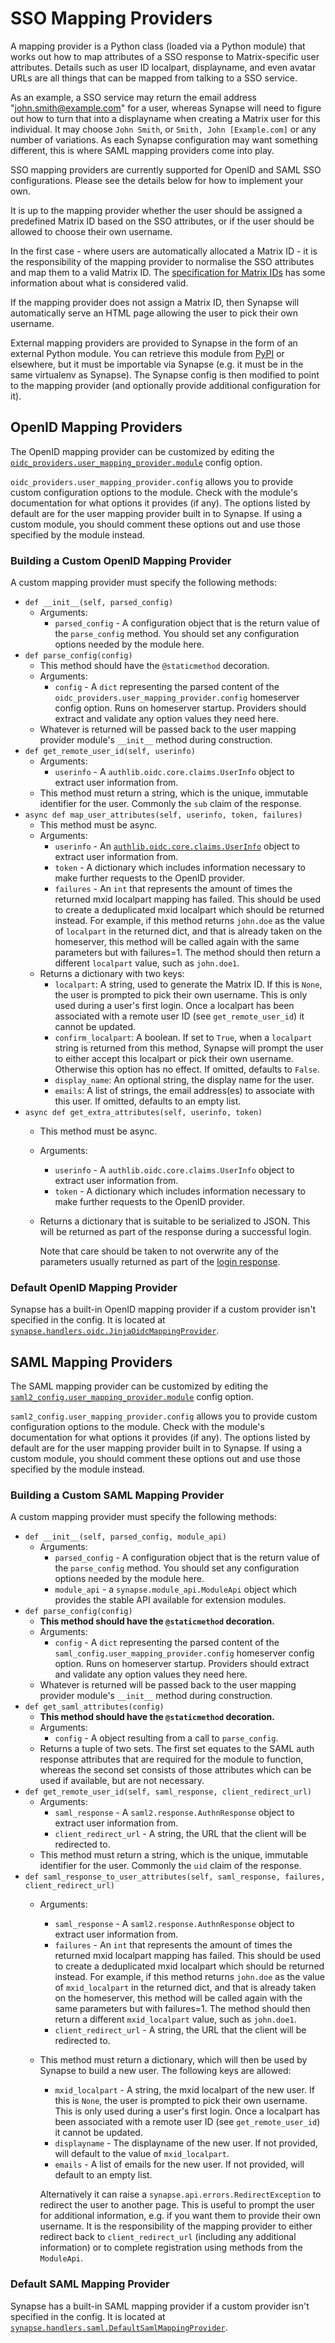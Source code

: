 # SSO Mapping Providers

A mapping provider is a Python class (loaded via a Python module) that
works out how to map attributes of a SSO response to Matrix-specific
user attributes. Details such as user ID localpart, displayname, and even avatar
URLs are all things that can be mapped from talking to a SSO service.

As an example, a SSO service may return the email address
"john.smith@example.com" for a user, whereas Synapse will need to figure out how
to turn that into a displayname when creating a Matrix user for this individual.
It may choose `John Smith`, or `Smith, John [Example.com]` or any number of
variations. As each Synapse configuration may want something different, this is
where SAML mapping providers come into play.

SSO mapping providers are currently supported for OpenID and SAML SSO
configurations. Please see the details below for how to implement your own.

It is up to the mapping provider whether the user should be assigned a predefined
Matrix ID based on the SSO attributes, or if the user should be allowed to
choose their own username.

In the first case - where users are automatically allocated a Matrix ID - it is
the responsibility of the mapping provider to normalise the SSO attributes and
map them to a valid Matrix ID. The [specification for Matrix
IDs](https://spec.matrix.org/latest/appendices/#user-identifiers) has some
information about what is considered valid.

If the mapping provider does not assign a Matrix ID, then Synapse will
automatically serve an HTML page allowing the user to pick their own username.

External mapping providers are provided to Synapse in the form of an external
Python module. You can retrieve this module from [PyPI](https://pypi.org) or elsewhere,
but it must be importable via Synapse (e.g. it must be in the same virtualenv
as Synapse). The Synapse config is then modified to point to the mapping provider
(and optionally provide additional configuration for it).

## OpenID Mapping Providers

The OpenID mapping provider can be customized by editing the
[`oidc_providers.user_mapping_provider.module`](usage/configuration/config_documentation.md#oidc_providers)
config option.

`oidc_providers.user_mapping_provider.config` allows you to provide custom
configuration options to the module. Check with the module's documentation for
what options it provides (if any). The options listed by default are for the
user mapping provider built in to Synapse. If using a custom module, you should
comment these options out and use those specified by the module instead.

### Building a Custom OpenID Mapping Provider

A custom mapping provider must specify the following methods:

* `def __init__(self, parsed_config)`
   - Arguments:
     - `parsed_config` - A configuration object that is the return value of the
       `parse_config` method. You should set any configuration options needed by
       the module here.
* `def parse_config(config)`
    - This method should have the `@staticmethod` decoration.
    - Arguments:
        - `config` - A `dict` representing the parsed content of the
          `oidc_providers.user_mapping_provider.config` homeserver config option.
           Runs on homeserver startup. Providers should extract and validate
           any option values they need here.
    - Whatever is returned will be passed back to the user mapping provider module's
      `__init__` method during construction.
* `def get_remote_user_id(self, userinfo)`
    - Arguments:
      - `userinfo` - A `authlib.oidc.core.claims.UserInfo` object to extract user
                     information from.
    - This method must return a string, which is the unique, immutable identifier
      for the user. Commonly the `sub` claim of the response.
* `async def map_user_attributes(self, userinfo, token, failures)`
    - This method must be async.
    - Arguments:
      - `userinfo` - An [`authlib.oidc.core.claims.UserInfo`](https://docs.authlib.org/en/latest/specs/oidc.html#authlib.oidc.core.UserInfo)
                     object to extract user information from.
      - `token` - A dictionary which includes information necessary to make
                  further requests to the OpenID provider.
      - `failures` - An `int` that represents the amount of times the returned
                     mxid localpart mapping has failed.  This should be used
                     to create a deduplicated mxid localpart which should be
                     returned instead. For example, if this method returns
                     `john.doe` as the value of `localpart` in the returned
                     dict, and that is already taken on the homeserver, this
                     method will be called again with the same parameters but
                     with failures=1. The method should then return a different
                     `localpart` value, such as `john.doe1`.
    - Returns a dictionary with two keys:
      - `localpart`: A string, used to generate the Matrix ID. If this is
        `None`, the user is prompted to pick their own username. This is only used
        during a user's first login. Once a localpart has been associated with a
        remote user ID (see `get_remote_user_id`) it cannot be updated.
      - `confirm_localpart`: A boolean. If set to `True`, when a `localpart`
        string is returned from this method, Synapse will prompt the user to
        either accept this localpart or pick their own username. Otherwise this
        option has no effect. If omitted, defaults to `False`.
      - `display_name`: An optional string, the display name for the user.
      - `emails`: A list of strings, the email address(es) to associate with
        this user. If omitted, defaults to an empty list.
* `async def get_extra_attributes(self, userinfo, token)`
    - This method must be async.
    - Arguments:
      - `userinfo` - A `authlib.oidc.core.claims.UserInfo` object to extract user
                     information from.
      - `token` - A dictionary which includes information necessary to make
                  further requests to the OpenID provider.
    - Returns a dictionary that is suitable to be serialized to JSON. This
      will be returned as part of the response during a successful login.

      Note that care should be taken to not overwrite any of the parameters
      usually returned as part of the [login response](https://spec.matrix.org/latest/client-server-api/#post_matrixclientv3login).

### Default OpenID Mapping Provider

Synapse has a built-in OpenID mapping provider if a custom provider isn't
specified in the config. It is located at
[`synapse.handlers.oidc.JinjaOidcMappingProvider`](https://github.com/element-hq/synapse/blob/develop/synapse/handlers/oidc.py).

## SAML Mapping Providers

The SAML mapping provider can be customized by editing the
[`saml2_config.user_mapping_provider.module`](usage/configuration/config_documentation.md#saml2_config)
config option.

`saml2_config.user_mapping_provider.config` allows you to provide custom
configuration options to the module. Check with the module's documentation for
what options it provides (if any). The options listed by default are for the
user mapping provider built in to Synapse. If using a custom module, you should
comment these options out and use those specified by the module instead.

### Building a Custom SAML Mapping Provider

A custom mapping provider must specify the following methods:

* `def __init__(self, parsed_config, module_api)`
   - Arguments:
     - `parsed_config` - A configuration object that is the return value of the
       `parse_config` method. You should set any configuration options needed by
       the module here.
     - `module_api` - a `synapse.module_api.ModuleApi` object which provides the
       stable API available for extension modules.
* `def parse_config(config)`
    - **This method should have the `@staticmethod` decoration.**
    - Arguments:
        - `config` - A `dict` representing the parsed content of the
          `saml_config.user_mapping_provider.config` homeserver config option.
           Runs on homeserver startup. Providers should extract and validate
           any option values they need here.
    - Whatever is returned will be passed back to the user mapping provider module's
      `__init__` method during construction.
* `def get_saml_attributes(config)`
    - **This method should have the `@staticmethod` decoration.**
    - Arguments:
        - `config` - A object resulting from a call to `parse_config`.
    - Returns a tuple of two sets. The first set equates to the SAML auth
      response attributes that are required for the module to function, whereas
      the second set consists of those attributes which can be used if available,
      but are not necessary.
* `def get_remote_user_id(self, saml_response, client_redirect_url)`
    - Arguments:
      - `saml_response` - A `saml2.response.AuthnResponse` object to extract user
                          information from.
      - `client_redirect_url` - A string, the URL that the client will be
                                redirected to.
    - This method must return a string, which is the unique, immutable identifier
      for the user. Commonly the `uid` claim of the response.
* `def saml_response_to_user_attributes(self, saml_response, failures, client_redirect_url)`
    - Arguments:
      - `saml_response` - A `saml2.response.AuthnResponse` object to extract user
                          information from.
      - `failures` - An `int` that represents the amount of times the returned
                     mxid localpart mapping has failed.  This should be used
                     to create a deduplicated mxid localpart which should be
                     returned instead. For example, if this method returns
                     `john.doe` as the value of `mxid_localpart` in the returned
                     dict, and that is already taken on the homeserver, this
                     method will be called again with the same parameters but
                     with failures=1. The method should then return a different
                     `mxid_localpart` value, such as `john.doe1`.
      - `client_redirect_url` - A string, the URL that the client will be
                                redirected to.
    - This method must return a dictionary, which will then be used by Synapse
      to build a new user. The following keys are allowed:
       * `mxid_localpart` - A string, the mxid localpart of the new user. If this is
         `None`, the user is prompted to pick their own username. This is only used
         during a user's first login. Once a localpart has been associated with a
         remote user ID (see `get_remote_user_id`) it cannot be updated.
       * `displayname` - The displayname of the new user. If not provided, will default to
                         the value of `mxid_localpart`.
       * `emails` - A list of emails for the new user. If not provided, will
                    default to an empty list.

       Alternatively it can raise a `synapse.api.errors.RedirectException` to
       redirect the user to another page. This is useful to prompt the user for
       additional information, e.g. if you want them to provide their own username.
       It is the responsibility of the mapping provider to either redirect back
       to `client_redirect_url` (including any additional information) or to
       complete registration using methods from the `ModuleApi`.

### Default SAML Mapping Provider

Synapse has a built-in SAML mapping provider if a custom provider isn't
specified in the config. It is located at
[`synapse.handlers.saml.DefaultSamlMappingProvider`](https://github.com/element-hq/synapse/blob/develop/synapse/handlers/saml.py).
